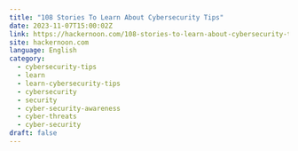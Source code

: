 ```yaml
---
title: "108 Stories To Learn About Cybersecurity Tips"
date: 2023-11-07T15:00:02Z
link: https://hackernoon.com/108-stories-to-learn-about-cybersecurity-tips?source=rss&utm_medium=RSS&utm_source=news.12bit.vn
site: hackernoon.com
language: English
category:
  - cybersecurity-tips
  - learn
  - learn-cybersecurity-tips
  - cybersecurity
  - security
  - cyber-security-awareness
  - cyber-threats
  - cyber-security
draft: false
---
```

